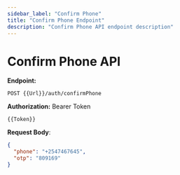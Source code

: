```yaml
---
sidebar_label: "Confirm Phone"
title: "Confirm Phone Endpoint"
description: "Confirm Phone API endpoint description"
---
```


# Confirm Phone API

**Endpoint:**

```
POST {{Url}}/auth/confirmPhone
```

**Authorization:** Bearer Token

```
{{Token}}
```

**Request Body**:

```json
{
  "phone": "+2547467645",
  "otp": "809169"
}
```
